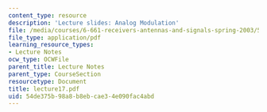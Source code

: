 ```yaml
---
content_type: resource
description: 'Lecture slides: Analog Modulation'
file: /media/courses/6-661-receivers-antennas-and-signals-spring-2003/54de375b98a8b8ebcae34e090fac4abd_lecture17.pdf
file_type: application/pdf
learning_resource_types:
- Lecture Notes
ocw_type: OCWFile
parent_title: Lecture Notes
parent_type: CourseSection
resourcetype: Document
title: lecture17.pdf
uid: 54de375b-98a8-b8eb-cae3-4e090fac4abd
---
```

